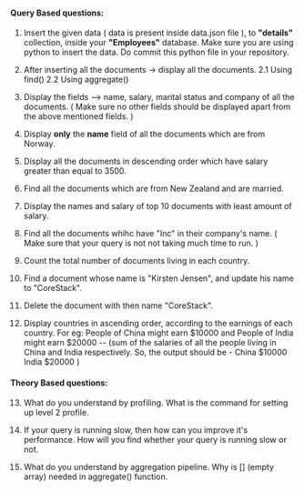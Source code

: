 #### Query Based questions:

1. Insert the given data ( data is present inside data.json file ), to **"details"** collection, inside
   your **"Employees"** database. Make sure you are using python to insert the data. Do commit this python
   file in your repository.

2. After inserting all the documents -> display all the documents.
   2.1 Using find()
   2.2 Using aggregate()

3. Display the fields --> name, salary, marital status and company of all the documents. ( Make sure no 
   other fields should be displayed apart from the above mentioned fields. )

4. Display **only** the **name** field of all the documents which are from Norway.

5. Display all the documents in descending order which have salary greater than equal to 3500.

6. Find all the documents which are from New Zealand and are married.

7. Display the names and salary of top 10 documents with least amount of salary.

8. Find all the documents whihc have "Inc" in their company's name. ( Make sure that your query is not 
   not taking much time to run. ) 

9. Count the total number of documents living in each country.

10. Find a document whose name is "Kirsten Jensen", and update his name to "CoreStack".

11. Delete the document with then name "CoreStack".

12. Display countries in ascending order, according to the earnings of each country. 
    For eg: People of China might earn $10000 and People of India might earn $20000 -- (sum of the salaries of all the people living in China and India respectively. So, the output should be -
    China $10000
    India $20000 )

#### Theory Based questions:

13. What do you understand by profiling. What is the command for setting up level 2 profile.

14. If your query is running slow, then how can you improve it's performance. How will you find
    whether your query is running slow or not.

15. What do you understand by aggregation pipeline. Why is [] (empty array) needed in aggregate() 
    function.